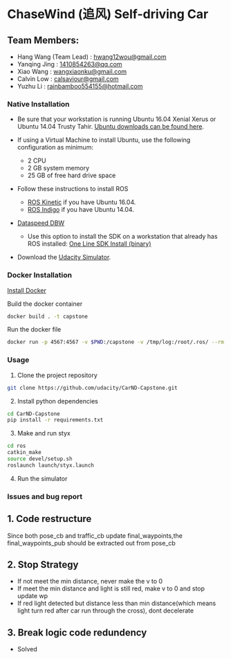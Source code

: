 # ChaseWind (追风) Self-driving Car 
## Team Members:
- Hang Wang (Team Lead) : hwang12wou@gmail.com
- Yanqing Jing : 1410854263@qq.com
- Xiao Wang : wangxiaonku@gmail.com
- Calvin Low : calsaviour@gmail.com
- Yuzhu Li : rainbamboo554155@hotmail.com

### Native Installation

* Be sure that your workstation is running Ubuntu 16.04 Xenial Xerus or Ubuntu 14.04 Trusty Tahir. [Ubuntu downloads can be found here](https://www.ubuntu.com/download/desktop).
* If using a Virtual Machine to install Ubuntu, use the following configuration as minimum:
  * 2 CPU
  * 2 GB system memory
  * 25 GB of free hard drive space


* Follow these instructions to install ROS
  * [ROS Kinetic](http://wiki.ros.org/kinetic/Installation/Ubuntu) if you have Ubuntu 16.04.
  * [ROS Indigo](http://wiki.ros.org/indigo/Installation/Ubuntu) if you have Ubuntu 14.04.
* [Dataspeed DBW](https://bitbucket.org/DataspeedInc/dbw_mkz_ros)
  * Use this option to install the SDK on a workstation that already has ROS installed: [One Line SDK Install (binary)](https://bitbucket.org/DataspeedInc/dbw_mkz_ros/src/81e63fcc335d7b64139d7482017d6a97b405e250/ROS_SETUP.md?fileviewer=file-view-default)
* Download the [Udacity Simulator](https://github.com/udacity/CarND-Capstone/releases/tag/v1.2).

### Docker Installation
[Install Docker](https://docs.docker.com/engine/installation/)

Build the docker container
```bash
docker build . -t capstone
```

Run the docker file
```bash
docker run -p 4567:4567 -v $PWD:/capstone -v /tmp/log:/root/.ros/ --rm -it capstone
```

### Usage

1. Clone the project repository
```bash
git clone https://github.com/udacity/CarND-Capstone.git
```

2. Install python dependencies
```bash
cd CarND-Capstone
pip install -r requirements.txt
```
3. Make and run styx
```bash
cd ros
catkin_make
source devel/setup.sh
roslaunch launch/styx.launch
```
4. Run the simulator

### Issues and bug report
##  1. Code restructure
Since both pose_cb and traffic_cb update final_waypoints,the final_waypoints_pub should be extracted out from pose_cb


## 2. Stop Strategy
- If not meet the min distance, never make the v to 0
- If meet the min distance and light is still red, make v to 0 and stop update wp
- If red light detected but distance less than min distance(which means light turn red after car run through the cross), dont decelerate


## 3. Break logic code redundency
- Solved
